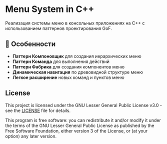 # Menu System in C++

Реализация системы меню в консольных приложениях на C++ с использованием паттернов проектирования GoF.

## 🚀 Особенности

- **Паттерн Компоновщик** для создания иерархических меню
- **Паттерн Команда** для выполнения действий
- **Паттерн Фабрика** для создания компонентов меню
- **Динамическая навигация** по древовидной структуре меню
- **Легкое расширение** новых команд и пунктов меню

## License

This project is licensed under the GNU Lesser General Public License v3.0 - see the [LICENSE](LICENSE) file for details.

This program is free software: you can redistribute it and/or modify it under the terms of the GNU Lesser General Public License as published by the Free Software Foundation, either version 3 of the License, or (at your option) any later version.